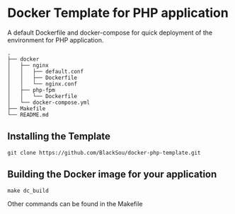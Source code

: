 # Docker Template for PHP application

A default Dockerfile and docker-compose for quick deployment of the environment for PHP application.

```
.
├── docker
│   ├── nginx
│   │   ├── default.conf
│   │   ├── Dockerfile
│   │   └── nginx.conf
│   ├── php-fpm
│   │   └── Dockerfile
│   └── docker-compose.yml
├── Makefile
└── README.md
```

## Installing the Template
```
git clone https://github.com/BlackSou/docker-php-template.git
```

## Building the Docker image for your application
```
make dc_build
```
Other commands can be found in the Makefile